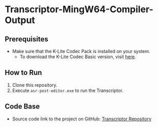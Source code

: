 # Transcriptor-MingW64-Compiler-Output

## Prerequisites

* Make sure that the K-Lite Codec Pack is installed on your system. 
  * To download the K-Lite Codec Basic version, visit [here](https://codecguide.com/download_k-lite_codec_pack_basic.htm).

## How to Run

1. Clone this repository.
2. Execute `asr-post-editor.exe` to run the Transcriptor.

## Code Base

* Source code link to the project on GitHub: [Transcriptor Repository](https://github.com/ljn7/Transcriptor)
